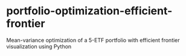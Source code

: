 # portfolio-optimization-efficient-frontier
Mean-variance optimization of a 5-ETF portfolio with efficient frontier visualization using Python
